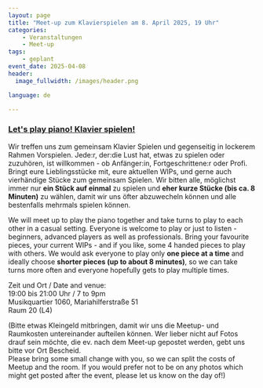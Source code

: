 ```yaml
---
layout: page
title: "Meet-up zum Klavierspielen am 8. April 2025, 19 Uhr"
categories:
    - Veranstaltungen
    - Meet-up
tags:
    - geplant
event_date: 2025-04-08
header:
  image_fullwidth: /images/header.png

language: de

---
```


### [Let's play piano! Klavier spielen!](https://www.meetup.com/klavierfreude/events/305557094/)

Wir treffen uns zum gemeinsam Klavier Spielen und gegenseitig in lockerem Rahmen Vorspielen. Jede:r, der:die Lust hat, etwas zu spielen oder zuzuhören, ist willkommen - ob Anfänger:in, Fortgeschrittene:r oder Profi. Bringt eure Lieblingsstücke mit, eure aktuellen WIPs, und gerne auch vierhändige Stücke zum gemeinsam Spielen. Wir bitten alle, möglichst immer nur **ein Stück auf einmal** zu spielen und **eher kurze Stücke (bis ca. 8 Minuten)** zu wählen, damit wir uns öfter abzuwecheln können und alle bestenfalls mehrmals spielen können.

We will meet up to play the piano together and take turns to play to each other in a casual setting. Everyone is welcome to play or just to listen - beginners, advanced players as well as professionals. Bring your favourite pieces, your current WIPs - and if you like, some 4 handed pieces to play with others. We would ask everyone to play only **one piece at a time** and ideally choose **shorter pieces (up to about 8 minutes)**, so we can take turns more often and everyone hopefully gets to play multiple times.

Zeit und Ort / Date and venue:<br>
19:00 bis 21:00 Uhr / 7 to 9pm <br>
Musikquartier 1060, Mariahilferstraße 51<br>
Raum 20 (L4)

(Bitte etwas Kleingeld mitbringen, damit wir uns die Meetup- und Raumkosten untereinander aufteilen können. Wer lieber nicht auf Fotos drauf sein möchte, die ev. nach dem Meet-up gepostet werden, gebt uns bitte vor Ort Bescheid.<br>
Please bring some small change with you, so we can split the costs of Meetup and the room. If you would prefer not to be on any photos which might get posted after the event, please let us know on the day of!)



<div
    data-service="googlemaps"
    data-id="!1m18!1m12!1m3!1d2659.370150033962!2d16.35147111213612!3d48.19948587113054!2m3!1f0!2f0!3f0!3m2!1i1024!2i768!4f13.1!3m3!1m2!1s0x476d078eee1a255d%3A0x59a0b66eb49dad17!2sMariahilfer%20Str.%2051%2C%201060%20Wien!5e0!3m2!1sen!2sat!4v1705917967905!5m2!1sen!2sat"
    data-autoscale
></div>



